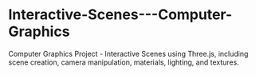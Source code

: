 # Interactive-Scenes---Computer-Graphics
Computer Graphics Project - Interactive Scenes using Three.js, including scene creation, camera manipulation, materials, lighting, and textures.
